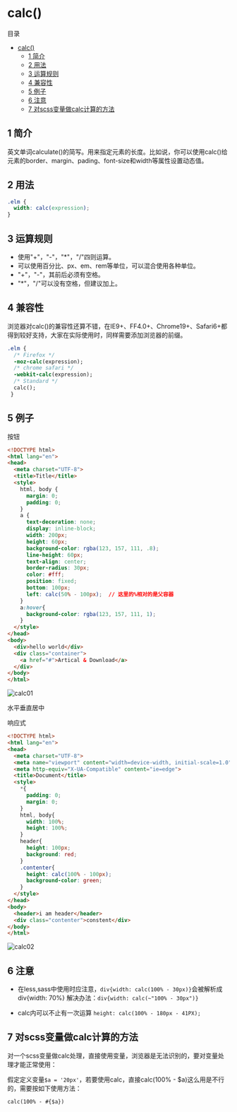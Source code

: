 # calc()

目录

- [calc()](#calc)
  - [1 简介](#1-简介)
  - [2 用法](#2-用法)
  - [3 运算规则](#3-运算规则)
  - [4 兼容性](#4-兼容性)
  - [5 例子](#5-例子)
  - [6 注意](#6-注意)
  - [7 对scss变量做calc计算的方法](#7-对scss变量做calc计算的方法)

## 1 简介

英文单词calculate()的简写。用来指定元素的长度。比如说，你可以使用calc()给元素的border、margin、pading、font-size和width等属性设置动态值。

## 2 用法

```css
.elm {
  width: calc(expression);
}
```

## 3 运算规则

- 使用"+"，"-"，"*"，"/"四则运算。
- 可以使用百分比、px、em、rem等单位，可以混合使用各种单位。
- "+"，"-"，其前后必须有空格。
- "*"，"/"可以没有空格，但建议加上。

## 4 兼容性

浏览器对calc()的兼容性还算不错，在IE9+、FF4.0+、Chrome19+、Safari6+都得到较好支持，大家在实际使用时，同样需要添加浏览器的前缀。

```css
.elm {
  /* Firefox */
  -moz-calc(expression);
  /* chrome safari */
  -webkit-calc(expression);
  /* Standard */
  calc();
 }
```

## 5 例子

按钮

```html
<!DOCTYPE html>
<html lang="en">
<head>
  <meta charset="UTF-8">
  <title>Title</title>
  <style>
    html, body {
      margin: 0;
      padding: 0;
    }
    a {
      text-decoration: none;
      display: inline-block;
      width: 200px;
      height: 60px;
      background-color: rgba(123, 157, 111, .8);
      line-height: 60px;
      text-align: center;
      border-radius: 30px;
      color: #fff;
      position: fixed;
      bottom: 100px;
      left: calc(50% - 100px);  // 这里的%相对的是父容器
    }
    a:hover{
      background-color: rgba(123, 157, 111, 1);
    }
  </style>
</head>
<body>
  <div>hello world</div>
  <div class="container">
    <a href="#">Artical & Download</a>
  </div>
</body>
</html>
```

![calc01](https://image.newarea.site/20230726/calc01.png "图1")

水平垂直居中

响应式

```html
<!DOCTYPE html>
<html lang="en">
<head>
  <meta charset="UTF-8">
  <meta name="viewport" content="width=device-width, initial-scale=1.0">
  <meta http-equiv="X-UA-Compatible" content="ie=edge">
  <title>Document</title>
  <style>
    *{
      padding: 0;
      margin: 0;
    }
    html, body{
      width: 100%;
      height: 100%;
    }
    header{
      height: 100px;
      background: red;
    }
    .contenter{
      height: calc(100% - 100px);
      background-color: green;
    }
  </style>
</head>
<body>
  <header>i am header</header>
  <div class="contenter">constent</div>
</body>
</html>
```

![calc02](https://image.newarea.site/20230726/calc02.png "图2")

## 6 注意

- 在less,sass中使用时应注意，`div{width: calc(100% - 30px)}`会被解析成div{width: 70%}
解决办法：`div{width: calc(~"100% - 30px")}`

- calc内可以不止有一次运算
  `height: calc(100% - 180px - 41PX);`

## 7 对scss变量做calc计算的方法

对一个scss变量做calc处理，直接使用变量，浏览器是无法识别的，要对变量处理才能正常使用：

假定定义变量`$a = '20px'`，若要使用calc，直接calc(100% - $a)这么用是不行的，需要按如下使用方法：

`calc(100% - #{$a})`